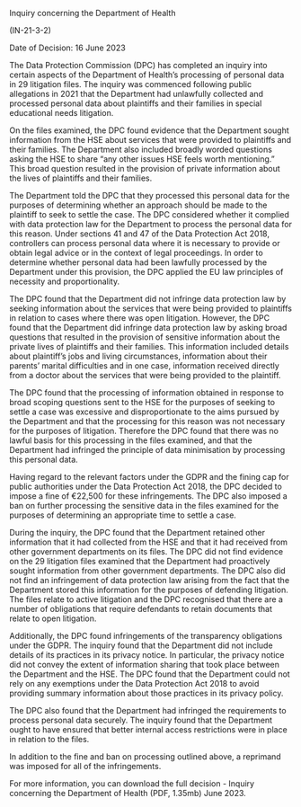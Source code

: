 Inquiry concerning the Department of Health

(IN-21-3-2)

Date of Decision: 16 June 2023

The Data Protection Commission (DPC) has completed an inquiry into certain aspects of the Department of Health’s processing of personal data in 29 litigation files. The inquiry was commenced following public allegations in 2021 that the Department had unlawfully collected and processed personal data about plaintiffs and their families in special educational needs litigation.

On the files examined, the DPC found evidence that the Department sought information from the HSE about services that were provided to plaintiffs and their families. The Department also included broadly worded questions asking the HSE to share “any other issues HSE feels worth mentioning.” This broad question resulted in the provision of private information about the lives of plaintiffs and their families.

The Department told the DPC that they processed this personal data for the purposes of determining whether an approach should be made to the plaintiff to seek to settle the case. The DPC considered whether it complied with data protection law for the Department to process the personal data for this reason. Under sections 41 and 47 of the Data Protection Act 2018, controllers can process personal data where it is necessary to provide or obtain legal advice or in the context of legal proceedings. In order to determine whether personal data had been lawfully processed by the Department under this provision, the DPC applied the EU law principles of necessity and proportionality. 

The DPC found that the Department did not infringe data protection law by seeking information about the services that were being provided to plaintiffs in relation to cases where there was open litigation. However, the DPC found that the Department did infringe data protection law by asking broad questions that resulted in the provision of sensitive information about the private lives of plaintiffs and their families. This information included details about plaintiff’s jobs and living circumstances, information about their parents’ marital difficulties and in one case, information received directly from a doctor about the services that were being provided to the plaintiff.

The DPC found that the processing of information obtained in response to broad scoping questions sent to the HSE for the purposes of seeking to settle a case was excessive and disproportionate to the aims pursued by the Department and that the processing for this reason was not necessary for the purposes of litigation. Therefore the DPC found that there was no lawful basis for this processing in the files examined, and that the Department had infringed the principle of data minimisation by processing this personal data.

Having regard to the relevant factors under the GDPR and the fining cap for public authorities under the Data Protection Act 2018, the DPC decided to impose a fine of €22,500 for these infringements. The DPC also imposed a ban on further processing the sensitive data in the files examined for the purposes of determining an appropriate time to settle a case.

During the inquiry, the DPC found that the Department retained other information that it had collected from the HSE and that it had received from other government departments on its files. The DPC did not find evidence on the 29 litigation files examined that the Department had proactively sought information from other government departments. The DPC also did not find an infringement of data protection law arising from the fact that the Department stored this information for the purposes of defending litigation. The files relate to active litigation and the DPC recognised that there are a number of obligations that require defendants to retain documents that relate to open litigation.

Additionally, the DPC found infringements of the transparency obligations under the GDPR. The inquiry found that the Department did not include details of its practices in its privacy notice. In particular, the privacy notice did not convey the extent of information sharing that took place between the Department and the HSE. The DPC found that the Department could not rely on any exemptions under the Data Protection Act 2018 to avoid providing summary information about those practices in its privacy policy.

The DPC also found that the Department had infringed the requirements to process personal data securely. The inquiry found that the Department ought to have ensured that better internal access restrictions were in place in relation to the files. 

In addition to the fine and ban on processing outlined above, a reprimand was imposed for all of the infringements.

For more information, you can download the full decision - Inquiry concerning the Department of Health (PDF, 1.35mb) June 2023.
